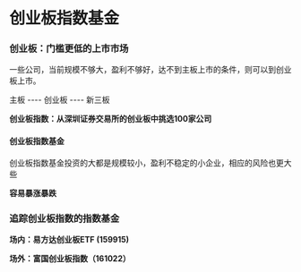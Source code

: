 # 创业板指数基金



### 创业板：门槛更低的上市市场

一些公司，当前规模不够大，盈利不够好，达不到主板上市的条件，则可以到创业板上市。

主板 ---- 创业板 ---- 新三板

**创业板指数：从深圳证券交易所的创业板中挑选100家公司**



#### 创业板指数基金

创业板指数基金投资的大都是规模较小，盈利不稳定的小企业，相应的风险也更大些

**容易暴涨暴跌**



### 追踪创业板指数的指数基金

**场内：易方达创业板ETF (159915)**

**场外：富国创业板指数（161022）**